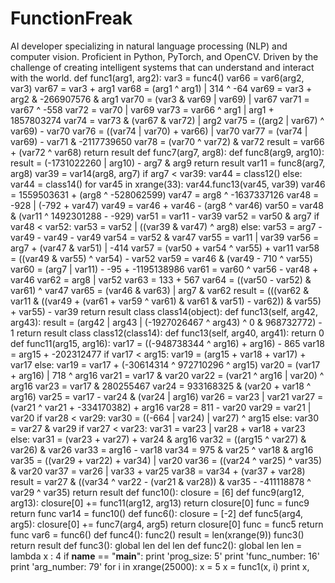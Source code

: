 # FunctionFreak
AI developer specializing in natural language processing (NLP) and computer vision. Proficient in Python, PyTorch, and OpenCV. Driven by the challenge of creating intelligent systems that can understand and interact with the world.
def func1(arg1, arg2):
    var3 = func4()
    var66 = var6(arg2, var3)
    var67 = var3 + arg1
    var68 = (arg1 ^ arg1) | 314 ^ -64
    var69 = var3 + arg2 & -266907576 & arg1
    var70 = (var3 & var69 | var69) | var67
    var71 = var67 ^ -558
    var72 = var70 | var69
    var73 = var66 ^ arg1 | arg1 + 1857803274
    var74 = var73 & (var67 & var72) | arg2
    var75 = ((arg2 | var67) ^ var69) - var70
    var76 = ((var74 | var70) + var66) | var70
    var77 = (var74 | var69) - var71 & -2117739650
    var78 = (var70 ^ var72) & var72
    result = var66 + (var72 ^ var68)
    return result
def func7(arg7, arg8):
    def func8(arg9, arg10):
        result = (-1731022260 | arg10) - arg7 & arg9
        return result
    var11 = func8(arg7, arg8)
    var39 = var14(arg8, arg7)
    if arg7 < var39:
        var44 = class12()
    else:
        var44 = class14()
    for var45 in xrange(33):
        var44.func13(var45, var39)
    var46 = 1559503631 + (arg8 ^ -528062599)
    var47 = arg8 ^ -1637337126
    var48 = -928 | (-792 + var47)
    var49 = var46 + var46 - (arg8 ^ var46)
    var50 = var48 & (var11 ^ 1492301288 - -929)
    var51 = var11 - var39
    var52 = var50 & arg7
    if var48 < var52:
        var53 = var52 | ((var39 & var47) ^ arg8)
    else:
        var53 = arg7 - var49 - var49 - var49
    var54 = var52 & var47
    var55 = var11 | var39
    var56 = arg7 + (var47 & var51) | -414
    var57 = (var50 + var54 ^ var55) + var11
    var58 = ((var49 & var55) ^ var54) - var52
    var59 = var46 & (var49 - 710 ^ var55)
    var60 = (arg7 | var11) - -95 + -1195138986
    var61 = var60 ^ var56 - var48 + var46
    var62 = arg8 | var52
    var63 = 133 + 567
    var64 = ((var50 - var52) & var61) ^ var47
    var65 = (var46 & var63) | arg7 & var62
    result = (((var62 & var11 & ((var49 + (var61 + var59 ^ var61) & var61 & var51) - var62)) & var55) + var55) - var39
    return result
class class14(object):
    def func13(self, arg42, arg43):
        result = (arg42 | arg43 | (-1927026467 ^ arg43) ^ 0 & 968732772) - 1
        return result
class class12(class14):
    def func13(self, arg40, arg41):
        return 0
def func11(arg15, arg16):
    var17 = ((-948738344 ^ arg16) + arg16) - 865
    var18 = arg15 + -202312477
    if var17 < arg15:
        var19 = (arg15 + var18 + var17) + var17
    else:
        var19 = var17 + (-30614314 ^ 972710296 ^ arg15)
    var20 = (var17 + arg16) | 718 ^ arg16
    var21 = var17 & var20
    var22 = (var21 ^ arg16 | var20) ^ arg16
    var23 = var17 & 280255467
    var24 = 933168325 & (var20 + var18 ^ arg16)
    var25 = var17 - var24 & (var24 | arg16)
    var26 = var23 | var21
    var27 = (var21 ^ var21 + -334170382) + arg16
    var28 = 811 - var20
    var29 = var21 | var20
    if var28 < var29:
        var30 = ((-664 | var24) | var27) ^ arg15
    else:
        var30 = var27 & var29
    if var27 < var23:
        var31 = var23 | var28 + var18 + var23
    else:
        var31 = (var23 + var27) + var24 & arg16
    var32 = ((arg15 ^ var27) & var26) & var26
    var33 = arg16 - var18
    var34 = 975 & var25 ^ var18 & arg16
    var35 = ((var29 + var22) + var34) | var20
    var36 = ((var24 ^ var25) ^ var35) & var20
    var37 = var26 | var33 + var25
    var38 = var34 + (var37 + var28)
    result = var27 & ((var34 ^ var22 - (var21 & var28)) & var35 - -411118878 ^ var29 ^ var35)
    return result
def func10():
    closure = [6]
    def func9(arg12, arg13):
        closure[0] += func11(arg12, arg13)
        return closure[0]
    func = func9
    return func
var14 = func10()
def func6():
    closure = [-2]
    def func5(arg4, arg5):
        closure[0] += func7(arg4, arg5)
        return closure[0]
    func = func5
    return func
var6 = func6()
def func4():
    func2()
    result = len(xrange(9))
    func3()
    return result
def func3():
    global len
    del len
def func2():
    global len
    len = lambda x : 4
if __name__ == "__main__":
    print 'prog_size: 5'
    print 'func_number: 16'
    print 'arg_number: 79'
    for i in xrange(25000):
        x = 5
        x = func1(x, i)
        print x,
